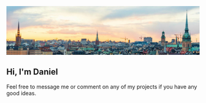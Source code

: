 ![](/assets/image_Sweden.jpg)
## **Hi, I'm Daniel**

Feel free to message me or comment on any of my projects if you have any good ideas.
